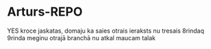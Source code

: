 # Arturs-REPO

YES
kroce jaskatas, domaju ka saies
otrais ieraksts
nu tresais
8rindaq
9rinda
meginu otrajā branchā
nu atkal
maucam talak

